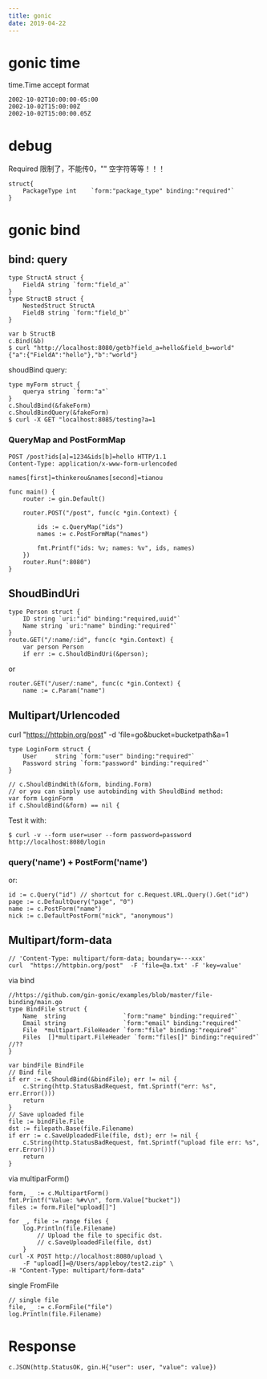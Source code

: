 ```yaml
---
title: gonic
date: 2019-04-22
---
```

# gonic time
time.Time accept format

    2002-10-02T10:00:00-05:00
    2002-10-02T15:00:00Z
    2002-10-02T15:00:00.05Z

# debug
Required 限制了，不能传0，"" 空字符等等！！！

    struct{
        PackageType int    `form:"package_type" binding:"required"`
    }

# gonic bind

## bind: query

    type StructA struct {
        FieldA string `form:"field_a"`
    }
    type StructB struct {
        NestedStruct StructA
        FieldB string `form:"field_b"`
    }

    var b StructB
    c.Bind(&b)
    $ curl "http://localhost:8080/getb?field_a=hello&field_b=world"
    {"a":{"FieldA":"hello"},"b":"world"}

shoudBind query:

    type myForm struct {
        querya string `form:"a"`
    }
    c.ShouldBind(&fakeForm)
    c.ShouldBindQuery(&fakeForm) 
    $ curl -X GET "localhost:8085/testing?a=1

### QueryMap and PostFormMap
    POST /post?ids[a]=1234&ids[b]=hello HTTP/1.1
    Content-Type: application/x-www-form-urlencoded

    names[first]=thinkerou&names[second]=tianou

    func main() {
        router := gin.Default()

        router.POST("/post", func(c *gin.Context) {

            ids := c.QueryMap("ids")
            names := c.PostFormMap("names")

            fmt.Printf("ids: %v; names: %v", ids, names)
        })
        router.Run(":8080")
    }

## ShoudBindUri

    type Person struct {
        ID string `uri:"id" binding:"required,uuid"`
        Name string `uri:"name" binding:"required"`
    }
    route.GET("/:name/:id", func(c *gin.Context) {
		var person Person
		if err := c.ShouldBindUri(&person);

or 

    router.GET("/user/:name", func(c *gin.Context) {
		name := c.Param("name")

## Multipart/Urlencoded
curl  "https://httpbin.org/post"  -d 'file=go&bucket=bucketpath&a=1

    type LoginForm struct {
        User     string `form:"user" binding:"required"`
        Password string `form:"password" binding:"required"`
    }

    // c.ShouldBindWith(&form, binding.Form)
    // or you can simply use autobinding with ShouldBind method:
    var form LoginForm
    if c.ShouldBind(&form) == nil {

Test it with:

    $ curl -v --form user=user --form password=password http://localhost:8080/login

### query('name') + PostForm('name')
or:

    id := c.Query("id") // shortcut for c.Request.URL.Query().Get("id")
    page := c.DefaultQuery("page", "0")
    name := c.PostForm("name")
    nick := c.DefaultPostForm("nick", "anonymous")

## Multipart/form-data
    // 'Content-Type: multipart/form-data; boundary=---xxx'
    curl  "https://httpbin.org/post"  -F 'file=@a.txt' -F 'key=value'


via bind

    //https://github.com/gin-gonic/examples/blob/master/file-binding/main.go
    type BindFile struct {
        Name  string                `form:"name" binding:"required"`
        Email string                `form:"email" binding:"required"`
        File  *multipart.FileHeader `form:"file" binding:"required"`
        Files  []*multipart.FileHeader `form:"files[]" binding:"required"` //??
    }

    var bindFile BindFile
    // Bind file
    if err := c.ShouldBind(&bindFile); err != nil {
        c.String(http.StatusBadRequest, fmt.Sprintf("err: %s", err.Error()))
        return
    }
    // Save uploaded file
    file := bindFile.File
    dst := filepath.Base(file.Filename)
    if err := c.SaveUploadedFile(file, dst); err != nil {
        c.String(http.StatusBadRequest, fmt.Sprintf("upload file err: %s", err.Error()))
        return
    }


via multiparForm()

    form, _ := c.MultipartForm()
    fmt.Printf("Value: %#v\n", form.Value["bucket"])
    files := form.File["upload[]"]

    for _, file := range files {
        log.Println(file.Filename)
			// Upload the file to specific dst.
			// c.SaveUploadedFile(file, dst)
		}
    curl -X POST http://localhost:8080/upload \
        -F "upload[]=@/Users/appleboy/test2.zip" \
    -H "Content-Type: multipart/form-data"

single FromFile

    // single file
    file, _ := c.FormFile("file")
    log.Println(file.Filename)

# Response
    c.JSON(http.StatusOK, gin.H{"user": user, "value": value})
